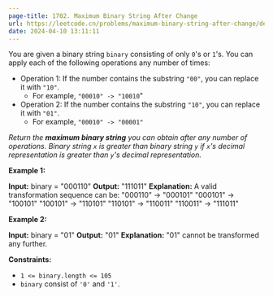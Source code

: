 ```yaml
---
page-title: 1702. Maximum Binary String After Change
url: https://leetcode.cn/problems/maximum-binary-string-after-change/description/?envType=daily-question&envId=2024-04-10
date: 2024-04-10 13:11:11
---
```

You are given a binary string `binary` consisting of only `0`'s or `1`'s. You can apply each of the following operations any number of times:

-   Operation 1: If the number contains the substring `"00"`, you can replace it with `"10"`.
    -   For example, `"00010" -> "10010`"
-   Operation 2: If the number contains the substring `"10"`, you can replace it with `"01"`.
    -   For example, `"00010" -> "00001"`

*Return the **maximum binary string** you can obtain after any number of operations. Binary string `x` is greater than binary string `y` if `x`'s decimal representation is greater than `y`'s decimal representation.*

**Example 1:**

**Input:** binary = "000110"
**Output:** "111011"
**Explanation:** A valid transformation sequence can be:
"000110" -> "000101" 
"000101" -> "100101" 
"100101" -> "110101" 
"110101" -> "110011" 
"110011" -> "111011"

**Example 2:**

**Input:** binary = "01"
**Output:** "01"
**Explanation:** "01" cannot be transformed any further.

**Constraints:**

-   `1 <= binary.length <= 105`
-   `binary` consist of `'0'` and `'1'`.